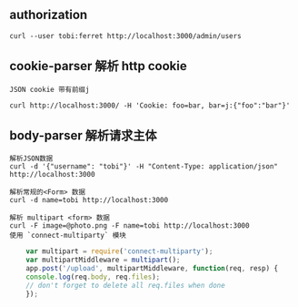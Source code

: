 
## authorization

    curl --user tobi:ferret http://localhost:3000/admin/users

## cookie-parser 解析 http cookie

    JSON cookie 带有前缀j

`curl http://localhost:3000/ -H 'Cookie: foo=bar, bar=j:{"foo":"bar"}'`


## body-parser 解析请求主体

    解析JSON数据
    curl -d '{"username": "tobi"}' -H "Content-Type: application/json" http://localhost:3000 

    解析常规的<Form> 数据
    curl -d name=tobi http://localhost:3000

    解析 multipart <form> 数据
    curl -F image=@photo.png -F name=tobi http://localhost:3000
    使用 `connect-multiparty` 模块

```js
    var multipart = require('connect-multiparty');
    var multipartMiddleware = multipart();
    app.post('/upload', multipartMiddleware, function(req, resp) {
    console.log(req.body, req.files);
    // don't forget to delete all req.files when done
    });
```